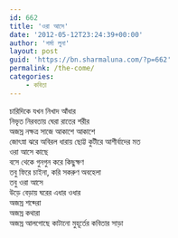 ```yaml
---
id: 662
title: 'ওরা আসে'
date: '2012-05-12T23:24:39+00:00'
author: 'শর্মা লুনা'
layout: post
guid: 'https://bn.sharmaluna.com/?p=662'
permalink: /the-come/
categories:
    - কবিতা
---
```


চারিদিকে যখন নিখাদ আঁধার  
নিভৃত নিরবতায় ঘেরা রাতের শরীর  
অজস্র নক্ষত্র সাজে আকাশে আকাশে  
জোৎস্না ঝরে অবিরল ধারায় ছোট্ট কুটীরে আশীর্বাদের মত  
ওরা আসে কাছে  
বসে থেকে গুনগুন করে কিছুক্ষণ  
তবু ফিরে চাইনা, করি সকরুণ অবহেলা  
তবু ওরা আসে  
উড়ে বেড়ায় ঘরের এধার ওধার  
অজস্র শব্দেরা  
অজস্র কথারা  
অজস্র আলগোছে কাটানো মুহূর্তের কবিতার সাড়া